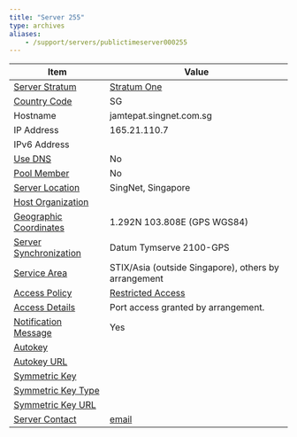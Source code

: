 ```yaml
---
title: "Server 255"
type: archives
aliases:
    - /support/servers/publictimeserver000255
---
```


| Item | Value |
| ----- | ----- |
| [Server Stratum](/support/servers/serverstratum) | [Stratum One](/support/servers/stratumonetimeservers) |
| [Country Code](/support/servers/countrycode) | SG |
| Hostname |  jamtepat.singnet.com.sg |
| IP Address |  165.21.110.7 |
| IPv6 Address | |
| [Use DNS](/support/servers/usedns) | No |
| [Pool Member](/support/servers/poolmember) | No |
| [Server Location](/support/servers/serverlocation) |  SingNet, Singapore  |
| [Host Organization](/support/servers/hostorganization) | |
| [ Geographic Coordinates](/support/servers/geographiccoordinates) |  1.292N 103.808E (GPS WGS84) |
| [Server Synchronization](/support/servers/serversynchronization) |  Datum Tymserve 2100-GPS  |
| [Service Area](/support/servers/servicearea) |  STIX/Asia (outside Singapore), others by arrangement |
| [Access Policy](/support/servers/accesspolicy) | [Restricted Access](/support/servers/restrictedaccess) |
| [Access Details](/support/servers/accessdetails) |  Port access granted by arrangement.  |
| [Notification Message](/support/servers/notificationmessage) | Yes |
| [Autokey](/support/servers/autokey) |  |
| [Autokey URL](/support/servers/autokeyurl) | |
| [Symmetric Key](/support/servers/symmetrickey) |  |
| [Symmetric Key Type](/support/servers/symmetrickeytype) | |
| [Symmetric Key URL](/support/servers/symmetrickeyurl) | |
| [Server Contact](/support/servers/servercontact) | [email](mailto:timekeeper@singnet.com.sg) |